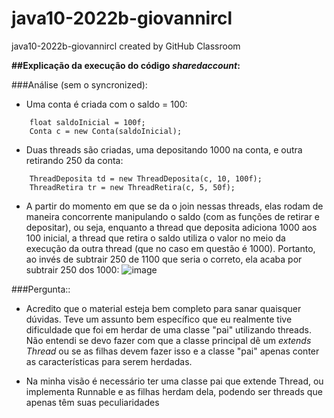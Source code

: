 # java10-2022b-giovannircl
java10-2022b-giovannircl created by GitHub Classroom

**##Explicação da execução do código _sharedaccount_:**

###Análise (sem o syncronized):

- Uma conta é criada com o saldo = 100:
```
    float saldoInicial = 100f;
    Conta c = new Conta(saldoInicial);
```

- Duas threads são criadas, uma depositando 1000 na conta, e outra retirando 250 da conta:
```
    ThreadDeposita td = new ThreadDeposita(c, 10, 100f);
    ThreadRetira tr = new ThreadRetira(c, 5, 50f);
```
- A partir do momento em que se da o join nessas threads, elas rodam de maneira concorrente manipulando
o saldo (com as funções de retirar e depositar), ou seja, enquanto a thread que deposita adiciona 1000 aos 100 inicial,
a thread que retira o saldo utiliza o valor no meio da execução da outra thread (que no caso em questão é 1000). 
Portanto, ao invés de subtrair 250 de 1100 que seria o correto, ela acaba por subtrair 250 dos 1000:
![image](https://user-images.githubusercontent.com/60160232/200311384-47c8e3f1-6b62-460a-8143-1017021a8453.png)

###Pergunta::

- Acredito que o material esteja bem completo para sanar quaisquer dúvidas. Teve um assunto bem específico que eu realmente tive dificuldade
que foi em herdar de uma classe "pai" utilizando threads. Não entendi se devo fazer com que a classe principal dê um _extends Thread_ ou se as
filhas devem fazer isso e a classe "pai" apenas conter as características para serem herdadas.

- Na minha visão é necessário ter uma classe pai que extende Thread, ou implementa Runnable e as filhas herdam dela, podendo ser threads que apenas têm suas peculiaridades














